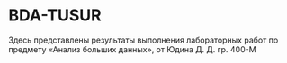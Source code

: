 # BDA-TUSUR

Здесь представлены результаты выполнения лабораторных работ по предмету «Анализ больших данных», от Юдина Д. Д. гр. 400-М
